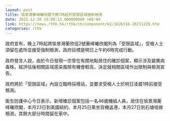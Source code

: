 ```yaml
---
layout: post
title: 愉景灣蘅峰曦欣閣今晚7時起列受限區域強制檢測
date: 2021-12-28 19:08:12.000000000 +08:00
link: https://news.rthk.hk/rthk/ch/component/k2/1626316-20211228.htm
categories: rthk
---
```


政府宣布，晚上7時起將愉景灣蘅欣徑2號蘅峰曦欣閣列為「受限區域」，受檢人士須留在處所並接受強制檢測，政府目標是明日上午約6時完成行動。

政府發言人說，由於今日發現一宗曾在有關地點居住的確診個案，顯示涉及變異病毒株，經評估後相關區域感染風險有機會較高，決定就相關區域作出限制與檢測宣告。

政府將於「受限區域」內設立臨時採樣站，並要求受檢人士於明日凌晨1時前接受檢測。

衞生防護中心今日表示，新增確診個案包括一名46歲機組人員，居住在愉景灣蘅峰曦欣閣，本月23日到美國紐約、本月25日乘坐貨機返港，本月27日到石塘咀做檢測，其餘大部分時間留在家中。
